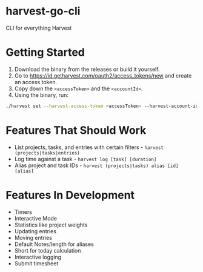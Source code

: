 # harvest-go-cli
CLI for everything Harvest

# Getting Started
1. Download the binary from the releases or build it yourself.
2. Go to https://id.getharvest.com/oauth2/access_tokens/new and create an access token. 
3. Copy down the `<accessToken>` and the `<accountId>`.
4. Using the binary, run:
```sh
./harvest set --harvest-access-token <accessToken> --harvest-account-id <accountId>
```

# Features That Should Work
* List projects, tasks, and entries with certain filters - `harvest (projects|tasks|entries)`
* Log time against a task - `harvest log [task] [duration]`
* Alias project and task IDs - `harvest (projects|tasks) alias [id] [alias]` 

# Features In Development
* Timers
* Interactive Mode
* Statistics like project weights
* Updating entries
* Moving entries
* Default Notes/length for aliases
* Short for today calculation
* Interactive logging
* Submit timesheet
